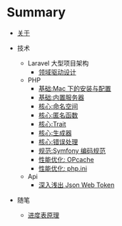 # Summary

* [关于](README.md)
* 技术
	* Laravel 大型项目架构
    	* [领域驱动设计](2019-11-20-laravel-beyond-curd-domain-oriented.md)
    * PHP
    	* [基础:Mac 下的安装与配置](2019-10-29-php-mac-setup-up.md)
    	* [基础:内置服务器](2019-10-30-php-server.md)
    	* [核心:命名空间](2019-10-31-php-namespace.md)
    	* [核心:匿名函数](2019-11-01-php-anonymous-function.md)
    	* [核心:Trait](2019-11-02-php-trait.md)
    	* [核心:生成器](2019-11-13-php-yield.md)
    	* [核心:错误处理](2019-11-15-php-error.md)
    	* [规范:Symfony 编码规范](2019-11-06-psr-style.md)
    	* [性能优化: OPcache](2019-11-08-php-opcache.md)
    	* [性能优化: php.ini](2019-11-10-php-ini.md)
    * Api
		* [深入浅出 Json Web Token](2019-11-19-json-web-token-tutorial.md)

* 随笔
    * [进度表原理](2019-11-20-schedule.md)

